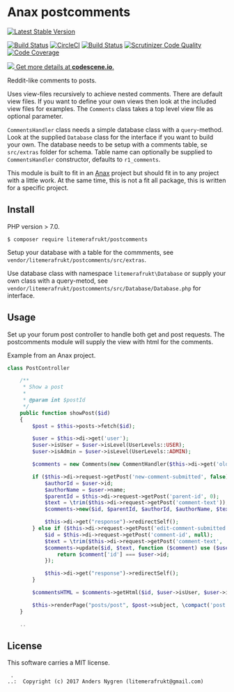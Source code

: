 Anax postcomments
==================================

[![Latest Stable Version](https://poser.pugx.org/litemerafrukt/postcomments/v/stable)](https://packagist.org/packages/litemerafrukt/postcomments)
<!--
[![Join the chat at https://gitter.im/mosbth/anax](https://badges.gitter.im/Join%20Chat.svg)](https://gitter.im/canax?utm_source=badge&utm_medium=badge&utm_campaign=pr-badge&utm_content=badge)
-->
[![Build Status](https://travis-ci.org/litemerafrukt/postcomments.svg?branch=master)](https://travis-ci.org/litemerafrukt/postcomments)
[![CircleCI](https://circleci.com/gh/litemerafrukt/postcomments.svg?style=svg)](https://circleci.com/gh/litemerafrukt/postcomments)
[![Build Status](https://scrutinizer-ci.com/g/litemerafrukt/postcomments/badges/build.png?b=master)](https://scrutinizer-ci.com/g/litemerafrukt/postcomments/build-status/master)
[![Scrutinizer Code Quality](https://scrutinizer-ci.com/g/litemerafrukt/postcomments/badges/quality-score.png?b=master)](https://scrutinizer-ci.com/g/litemerafrukt/postcomments/?branch=master)
[![Code Coverage](https://scrutinizer-ci.com/g/litemerafrukt/postcomments/badges/coverage.png?b=master)](https://scrutinizer-ci.com/g/litemerafrukt/postcomments/?branch=master)
<!--
[![SensioLabsInsight](https://insight.sensiolabs.com/projects/d831fd4c-b7c6-4ff0-9a83-102440af8929/mini.png)](https://insight.sensiolabs.com/projects/d831fd4c-b7c6-4ff0-9a83-102440af8929)
-->
[![](https://codescene.io/projects/1749/status.svg) Get more details at **codescene.io**.](https://codescene.io/projects/1749/jobs/latest-successful/results)

Reddit-like comments to posts.

Uses view-files recursively to achieve nested comments. There are default view files. If you want to define your own views then look at the included view files for examples. The `Comments` class takes a top level view file as optional parameter.

`CommentsHandler` class needs a simple database class with a `query`-method. Look at the supplied `Database` class for the interface if you want to build your own. The database needs to be setup with a comments table, se `src/extras` folder for schema. Table name can optionally be supplied to `CommentsHandler` constructor, defaults to `r1_comments`.

This module is built to fit in an [Anax](https://github.com/canax) project but should fit in to any project with a little work. At the same time, this is not a fit all package, this is written for a specific project.

Install
------------------

PHP version > 7.0.

`$ composer require litemerafrukt/postcomments`

Setup your database with a table for the commments, see `vendor/litemerafrukt/postcomments/src/extras`.

Use database class with namespace `litemerafrukt\Database` or supply your own class with a query-metod, see `vendor/litemerafrukt/postcomments/src/Database/Database.php` for interface.


Usage
------------------

Set up your forum post controller to handle both get and post requests. The postcomments module will supply the view with html for the comments.

Example from an Anax project.

```PHP
class PostController

    /**
     * Show a post
     *
     * @param int $postId
     */
    public function showPost($id)
    {
        $post = $this->posts->fetch($id);

        $user = $this->di->get('user');
        $user->isUser = $user->isLevel(UserLevels::USER);
        $user->isAdmin = $user->isLevel(UserLevels::ADMIN);

        $comments = new Comments(new CommentHandler($this->di->get('olddb')));

        if ($this->di->request->getPost('new-comment-submitted', false) && $user) {
            $authorId = $user->id;
            $authorName = $user->name;
            $parentId = $this->di->request->getPost('parent-id', 0);
            $text = \trim($this->di->request->getPost('comment-text'));
            $comments->new($id, $parentId, $authorId, $authorName, $text);

            $this->di->get("response")->redirectSelf();
        } else if ($this->di->request->getPost('edit-comment-submitted', false) && $user) {
            $id = $this->di->request->getPost('comment-id', null);
            $text = \trim($this->di->request->getPost('comment-text', ''));
            $comments->update($id, $text, function ($comment) use ($user) {
                return $comment['id'] === $user->id;
            });

            $this->di->get("response")->redirectSelf();
        }

        $commentsHTML = $comments->getHtml($id, $user->isUser, $user->isAdmin, $user->name, $user->id);

        $this->renderPage("posts/post", $post->subject, \compact('post', 'user', 'commentsHTML'));
    }

    ..
```



License
------------------

This software carries a MIT license.



```
 .
..:  Copyright (c) 2017 Anders Nygren (litemerafrukt@gmail.com)
```
